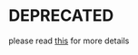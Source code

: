 # DEPRECATED

please read [this](http://debris.gitbooks.io/ethchange/content/sections/environment_test.html) for more details

